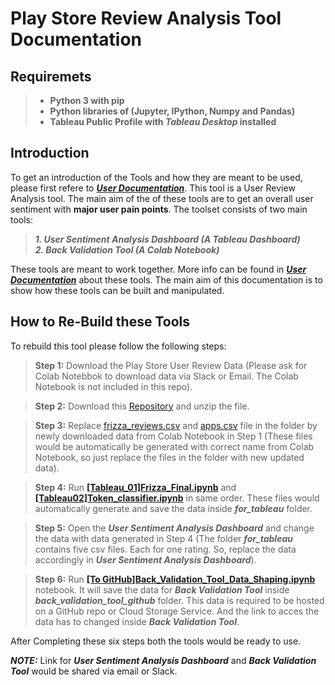 # Play Store Review Analysis Tool Documentation

## Requiremets  
>- **Python 3 with pip**
>- **Python libraries of (Jupyter, IPython, Numpy and Pandas)**
>- **Tableau Public Profile with *Tableau Desktop* installed**  

## Introduction  
To get an introduction of the Tools and how they are meant to be used, please first refere to ***[User Documentation](https://github.com/cd-shubhamkumar/Play-Store-Review-Analysis-Tool/raw/master/User%20Documentation.pdf)***. This tool is a User Review Analysis tool. The main aim of the of these tools are to get an overall user sentiment with **major user pain points**. The toolset consists of two main tools:  
> ***1. User Sentiment Analysis Dashboard (A Tableau Dashboard)***  
> ***2. Back Validation Tool (A Colab Notebook)***  

These tools are meant to work together. More info can be found in ***[User Documentation](https://github.com/cd-shubhamkumar/Play-Store-Review-Analysis-Tool/raw/master/User%20Documentation.pdf)*** about these tools. The main aim of this documentation is to show how these tools can be built and manipulated.  

## How to Re-Build these Tools  
To rebuild this tool please follow the following steps:  
>**Step 1:** Download the Play Store User Review Data (Please ask for Colab Notebbok to download data via Slack or Email. The Colab Notebook is not included in this repo).  

>**Step 2:** Download this [Repository](https://github.com/cd-shubhamkumar/Play-Store-Review-Analysis-Tool/archive/master.zip) and unzip the file.  

>**Step 3:** Replace [frizza_reviews.csv](https://raw.githubusercontent.com/cd-shubhamkumar/Play-Store-Review-Analysis-Tool/master/frizza_reviews.csv) and [apps.csv](https://raw.githubusercontent.com/cd-shubhamkumar/Play-Store-Review-Analysis-Tool/master/apps.csv) file in the folder by newly downloaded data from Colab Notebook in Step 1 (These files would be automatically be generated with correct name from Colab Notebook, so just replace the files in the folder with new updated data).  

>**Step 4:** Run **[[Tableau_01]Frizza_Final.ipynb](https://github.com/cd-shubhamkumar/Play-Store-Review-Analysis-Tool/blob/master/%5BTableau_01%5DFrizza_Final.ipynb)** and **[[Tableau02]Token_classifier.ipynb](https://github.com/cd-shubhamkumar/Play-Store-Review-Analysis-Tool/blob/master/%5BTableau02%5DToken_classifier.ipynb)** in same order. These files would automatically generate and save the data inside ***for_tableau*** folder.  

>**Step 5:** Open the ***User Sentiment Analysis Dashboard*** and change the data with data generated in Step 4 (The folder ***for_tableau*** contains five csv files. Each for one rating. So, replace the data accordingly in ***User Sentiment Analysis Dashboard***).  

>**Step 6:** Run **[[To GitHub]Back_Validation_Tool_Data_Shaping.ipynb](https://github.com/cd-shubhamkumar/Play-Store-Review-Analysis-Tool/blob/master/%5BTo%20GitHub%5DBack_Validation_Tool_Data_Shaping.ipynb)** notebook. It will save the data for ***Back Validation Tool*** inside ***back_validation_tool_github*** folder. This data is required to be hosted on a GitHub repo or Cloud Storage Service. And the link to acces the data has to changed inside ***Back Validation Tool***.  

After Completing these six steps both the tools would be ready to use.
 
 
                    

                    

***NOTE:*** Link for ***User Sentiment Analysis Dashboard*** and ***Back Validation Tool*** would be shared via email or Slack.
